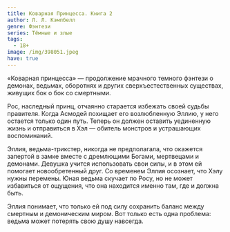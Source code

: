 ```yaml
---
title: Коварная Принцесса. Книга 2
author: Л. Л. Кэмпбелл
genre: Фэнтези
series: Тёмные и злые
tags:
  - 18+
image: /img/398051.jpeg
have: true
---
```

«Коварная принцесса» — продолжение мрачного темного фэнтези о демонах, ведьмах, оборотнях и других сверхъестественных существах, живущих бок о бок со смертными.

Рос, наследный принц, отчаянно старается избежать своей судьбы правителя. Когда Асмодей похищает его возлюбленную Эллию, у него остается только один путь. Теперь он должен оставить уединенную жизнь и отправиться в Хэл — обитель монстров и устрашающих воспоминаний.

Эллия, ведьма-трикстер, никогда не предполагала, что окажется запертой в замке вместе с дремлющими Богами, мертвецами и демонами. Девушка учится использовать свои силы, и в этом ей помогает новообретенный друг. Со временем Эллия осознает, что Хэлу нужны перемены. Юная ведьма скучает по Росу, но не может избавиться от ощущения, что она находится именно там, где и должна быть.

Эллия понимает, что только ей под силу сохранить баланс между смертным и демоническим миром. Вот только есть одна проблема: ведьма может потерять свою душу навсегда.